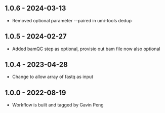 ## 1.0.6 - 2024-03-13
- Removed optional parameter --paired in umi-tools dedup

## 1.0.5 - 2024-02-27
- Added bamQC step as optional, provisio  out bam file now also optional

## 1.0.4 - 2023-04-28
- Change to allow array of fastq as input

## 1.0.0 - 2022-08-19
- Workflow is built and tagged by Gavin Peng

